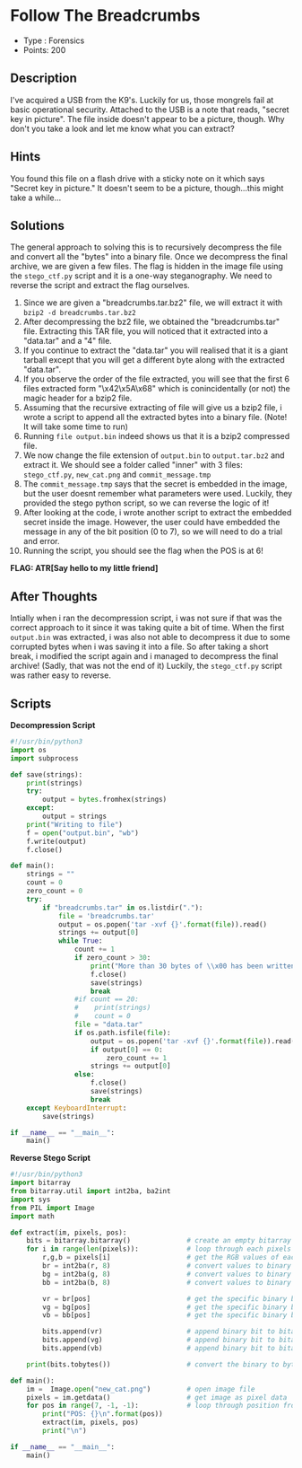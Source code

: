 # Follow The Breadcrumbs

- Type  : Forensics
- Points: 200

## Description
I've acquired a USB from the K9's. Luckily for us, those mongrels fail at basic operational security. Attached to the USB is a note that reads, "secret key in picture". The file inside doesn't appear to be a picture, though. Why don't you take a look and let me know what you can extract?

## Hints
You found this file on a flash drive with a sticky note on it which says "Secret key in picture." It doesn't seem to be a picture, though...this might take a while...

## Solutions
The general approach to solving this is to recursively decompress the file and convert all the "bytes" into a binary file. Once we decompress the final archive, we are given a few files. The flag is hidden in the image file using the `stego_ctf.py` script and it is a one-way steganography. We need to reverse the script and extract the flag ourselves.

1. Since we are given a "breadcrumbs.tar.bz2" file, we will extract it with `bzip2 -d breadcrumbs.tar.bz2`
2. After decompressing the bz2 file, we obtained the "breadcrumbs.tar" file. Extracting this TAR file, you will noticed that it extracted into a "data.tar" and a "4" file. 
3. If you continue to extract the "data.tar" you will realised that it is a giant tarball except that you will get a different byte along with the extracted "data.tar".
4. If you observe the order of the file extracted, you will see that the first 6 files extracted form "\x42\x5A\x68" which is conincidentally (or not) the magic header for a bzip2 file. 
5. Assuming that the recursive extracting of file will give us a bzip2 file, i wrote a script to append all the extracted bytes into a binary file. (Note! It will take some time to run)
6. Running `file output.bin` indeed shows us that it is a bzip2 compressed file. 
7. We now change the file extension of `output.bin` to `output.tar.bz2` and extract it. We should see a folder called "inner" with 3 files: `stego_ctf.py`, `new_cat.png` and `commit_message.tmp`
8. The `commit_message.tmp` says that the secret is embedded in the image, but the user doesnt remember what parameters were used. Luckily, they provided the stego python script, so we can reverse the logic of it!
9. After looking at the code, i wrote another script to extract the embedded secret inside the image. However, the user could have embedded the message in any of the bit position (0 to 7), so we will need to do a trial and error. 
10. Running the script, you should see the flag when the POS is at 6!

**FLAG: ATR[Say hello to my little friend]**

## After Thoughts
Intially when i ran the decompression script, i was not sure if that was the correct approach to it since it was taking quite a bit of time. When the first `output.bin` was extracted, i was also not able to decompress it due to some corrupted bytes when i was saving it into a file. So after taking a short break, i modified the script again and i managed to decompress the final archive! (Sadly, that was not the end of it)
Luckily, the `stego_ctf.py` script was rather easy to reverse. 

## Scripts

**Decompression Script**
```python
#!/usr/bin/python3
import os
import subprocess

def save(strings):                                                              # save to binary file if completed
    print(strings)
    try:
        output = bytes.fromhex(strings)                                             # convert to hex value
    except:
        output = strings
    print("Writing to file")
    f = open("output.bin", "wb")
    f.write(output)
    f.close()

def main():
    strings = ""
    count = 0
    zero_count = 0
    try:
        if "breadcrumbs.tar" in os.listdir("."):                                # check if breadcrumbs.tar is in folder
            file = 'breadcrumbs.tar'
            output = os.popen('tar -xvf {}'.format(file)).read()                # extract it and save output in "output"
            strings += output[0]                                                # append the file as string
            while True:
                count += 1
                if zero_count > 30:                                             # might not terminate until user ctrl+c
                    print("More than 30 bytes of \\x00 has been written!")
                    f.close()
                    save(strings)
                    break
                #if count == 20:
                #    print(strings)
                #    count = 0
                file = "data.tar"
                if os.path.isfile(file):                                        # if "data.tar" exist
                    output = os.popen('tar -xvf {}'.format(file)).read()        # extract it and save output in "output"
                    if output[0] == 0:                                          # take note if the output is 0
                        zero_count += 1
                    strings += output[0]                                        # append the file as string
                else:
                    f.close()
                    save(strings)
                    break
    except KeyboardInterrupt:
        save(strings)

if __name__ == "__main__":
    main()
```

**Reverse Stego Script**
```python
#!/usr/bin/python3
import bitarray
from bitarray.util import int2ba, ba2int
import sys
from PIL import Image
import math

def extract(im, pixels, pos):
    bits = bitarray.bitarray()              # create an empty bitarray to store binary
    for i in range(len(pixels)):            # loop through each pixels
        r,g,b = pixels[i]                   # get the RGB values of each pixels
        br = int2ba(r, 8)                   # convert values to binary
        bg = int2ba(g, 8)                   # convert values to binary
        bb = int2ba(b, 8)                   # convert values to binary

        vr = br[pos]                        # get the specific binary bit at the position
        vg = bg[pos]                        # get the specific binary bit at the position
        vb = bb[pos]                        # get the specific binary bit at the position

        bits.append(vr)                     # append binary bit to bitarray
        bits.append(vg)                     # append binary bit to bitarray
        bits.append(vb)                     # append binary bit to bitarray

    print(bits.tobytes())                   # convert the binary to bytes

def main():
    im =  Image.open("new_cat.png")         # open image file
    pixels = im.getdata()                   # get image as pixel data
    for pos in range(7, -1, -1):            # loop through position from 7 to 0
        print("POS: {}\n".format(pos))
        extract(im, pixels, pos)
        print("\n")

if __name__ == "__main__":
    main()
```
